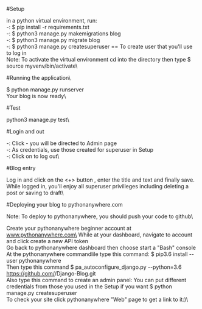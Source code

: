 #Setup

in a python virtual environment, run:\
-: $ pip install -r requirements.txt\
-: $ python3 manage.py makemigrations blog\
-: $ python3 manage.py migrate blog\
-: $ python3 manage.py createsuperuser == To create user that you'll use to log in\
Note: To activate the virtual environment cd into the directory then type $ source myvenv/bin/activate\


#Running the application\

$ python manage.py runserver\
Your blog is now ready\


#Test

python3 manage.py test\


#Login and out

-: Click <Log in> - you will be directed to Admin page\
-: As <Log in> credentials, use those created for superuser in Setup\
-: Click on <Log out> to log out\


#Blog entry

Log in and click on the <+> button , enter the title and text and finally save. While logged in, you'll enjoy all superuser privilleges including deleting a post or saving to draft\


#Deploying your blog to pythonanywhere.com

Note: To deploy to pythonanywhere, you should push your code to github\

Create your pythonanywhere beginner account at www.pythonanywhere.com\
While at your dashboard, navigate to account and click create a new API token\
Go back to pythonanywhere dashboard then choose start a "Bash" console\
At the pythonanywhere commandlile type this command: $ pip3.6 install -- user pythonanywhere\
Then type this command $ pa_autoconfigure_django.py --python=3.6 https://github.com/<your-github-username>/Django-Blog.git\
Also type this command to create an admin panel: You can put different credentials from those you used in the Setup if you want $ python manage.py createsuperuser\
To check your site click pythonanywhere "Web" page to get a link to it:)\


